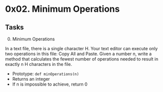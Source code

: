 # 0x02. Minimum Operations
## Tasks
0. Minimum Operations

In a text file, there is a single character H. Your text editor can execute only two operations in this file: Copy All and Paste. Given a number n, write a method that calculates the fewest number of operations needed to result in exactly n H characters in the file.

- Prototype: ```def minOperations(n)```
- Returns an integer
- If n is impossible to achieve, return 0
